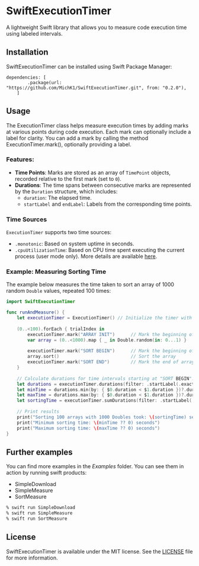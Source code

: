 # SwiftExecutionTimer

A lightweight Swift library that allows you to measure code execution time using labeled intervals. 

## Installation

SwiftExecutionTimer can be installed using Swift Package Manager:

```
dependencies: [
        .package(url: "https://github.com/MichK1/SwiftExecutionTimer.git", from: "0.2.0"),
    ]
```

## Usage

The ExecutionTimer class helps measure execution times by adding marks at various points during code execution.
Each mark can optionally include a label for clarity. You can add a mark by calling the method ExecutionTimer.mark(), optionally providing a label.

### Features:

- **Time Points**: Marks are stored as an array of `TimePoint` objects, recorded relative to the first mark (set to `0`).
- **Durations**: The time spans between consecutive marks are represented by the `Duration` structure, which includes:
  - `duration`: The elapsed time.
  - `startLabel` and `endLabel`: Labels from the corresponding time points.

### Time Sources

`ExecutionTimer` supports two time sources:
 - `.monotonic`: Based on system uptime in seconds.
 - `.cpuUtilizationTime`: Based on CPU time spent executing the current process (user mode only). More details are available [here][getrusage].
    
### Example: Measuring Sorting Time

The example below measures the time taken to sort an array of 1000 random `Double` values, repeated 100 times:

```swift
import SwiftExecutionTimer

func runAndMeasure() {
    let executionTimer = ExecutionTimer() // Initialize the timer with the default `.monotonic` source
    
    (0..<100).forEach { trialIndex in
        executionTimer.mark("ARRAY INIT")      // Mark the beginning of array initialization.
        var array = (0..<1000).map { _ in Double.random(in: 0...1) }
        
        executionTimer.mark("SORT BEGIN")      // Mark the beginning of array sorting.
        array.sort()                           // Sort the array
        executionTimer.mark("SORT END")        // Mark the end of array sorting.
    }
    
    // Calculate durations for time intervals starting at "SORT BEGIN".
    let durations = executionTimer.durations(filter: .startLabel(.exact("SORT BEGIN")))
    let minTime = durations.min(by: { $0.duration < $1.duration })?.duration
    let maxTime = durations.max(by: { $0.duration < $1.duration })?.duration
    let sortingTime = executionTimer.sumDurations(filter: .startLabel(.exact("SORT BEGIN")))
    
    // Print results
    print("Sorting 100 arrays with 1000 Doubles took: \(sortingTime) seconds")
    print("Minimum sorting time: \(minTime ?? 0) seconds")
    print("Maximum sorting time: \(maxTime ?? 0) seconds")
}
```

## Further examples

You can find more examples in the *Examples* folder. You can see them in action by running swift products:
 - SimpleDownload
 - SimpleMeasure
 - SortMeasure

```zsh
% swift run SimpleDownload
% swift run SimpleMeasure
% swift run SortMeasure
```

## License

SwiftExecutionTimer is available under the MIT license. See the [LICENSE][License] file for more information.

[License]: https://github.com/MichK1/SwiftExecutionTimer/blob/main/LICENSE.txt
[getrusage]: https://developer.apple.com/library/archive/documentation/System/Conceptual/ManPages_iPhoneOS/man2/getrusage.2.html
